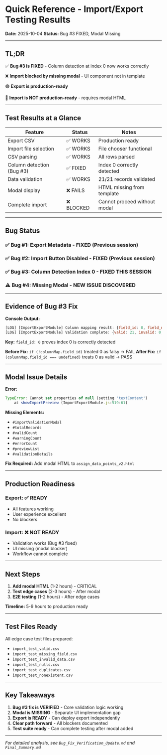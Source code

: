 # Quick Reference - Import/Export Testing Results
**Date:** 2025-10-04
**Status:** Bug #3 FIXED, Modal Missing

---

## TL;DR

✅ **Bug #3 is FIXED** - Column detection at index 0 now works correctly

❌ **Import blocked by missing modal** - UI component not in template

🟢 **Export is production-ready**

🔴 **Import is NOT production-ready** - requires modal HTML

---

## Test Results at a Glance

| Feature | Status | Notes |
|---------|--------|-------|
| Export CSV | ✅ WORKS | Production ready |
| Import file selection | ✅ WORKS | File chooser functional |
| CSV parsing | ✅ WORKS | All rows parsed |
| Column detection (Bug #3) | ✅ FIXED | Index 0 correctly detected |
| Data validation | ✅ WORKS | 21/21 records validated |
| Modal display | ❌ FAILS | HTML missing from template |
| Complete import | ❌ BLOCKED | Cannot proceed without modal |

---

## Bug Status

### ✅ Bug #1: Export Metadata - FIXED (Previous session)
### ✅ Bug #2: Import Button Disabled - FIXED (Previous session)
### ✅ Bug #3: Column Detection Index 0 - **FIXED THIS SESSION**
### ⚠️ Bug #4: Missing Modal - **NEW ISSUE DISCOVERED**

---

## Evidence of Bug #3 Fix

**Console Output:**
```javascript
[LOG] [ImportExportModule] Column mapping result: {field_id: 0, field_name: 1, entity_id: 2, ...}
[LOG] [ImportExportModule] Validation complete: {valid: 21, invalid: 0, warnings: 0}
```

**Key:** `field_id: 0` proves index 0 is correctly detected

**Before Fix:** `if (!columnMap.field_id)` treated 0 as falsy → FAIL
**After Fix:** `if (columnMap.field_id === undefined)` treats 0 as valid → PASS

---

## Modal Issue Details

**Error:**
```javascript
TypeError: Cannot set properties of null (setting 'textContent')
    at showImportPreview (ImportExportModule.js:519:61)
```

**Missing Elements:**
- `#importValidationModal`
- `#totalRecords`
- `#validCount`
- `#warningCount`
- `#errorCount`
- `#previewList`
- `#validationDetails`

**Fix Required:** Add modal HTML to `assign_data_points_v2.html`

---

## Production Readiness

### Export: ✅ READY
- All features working
- User experience excellent
- No blockers

### Import: ❌ NOT READY
- Validation works (Bug #3 fixed)
- UI missing (modal blocker)
- Workflow cannot complete

---

## Next Steps

1. **Add modal HTML** (1-2 hours) - CRITICAL
2. **Test edge cases** (2-3 hours) - After modal
3. **E2E testing** (1-2 hours) - After edge cases

**Timeline:** 5-9 hours to production ready

---

## Test Files Ready

All edge case test files prepared:
- `import_test_valid.csv`
- `import_test_missing_field.csv`
- `import_test_invalid_data.csv`
- `import_test_nulls.csv`
- `import_test_duplicates.csv`
- `import_test_nonexistent.csv`

---

## Key Takeaways

1. **Bug #3 fix is VERIFIED** - Core validation logic working
2. **Modal is MISSING** - Separate UI implementation gap
3. **Export is READY** - Can deploy export independently
4. **Clear path forward** - All blockers documented
5. **Test suite ready** - Can complete testing after modal added

---

*For detailed analysis, see `Bug_Fix_Verification_Update.md` and `Final_Summary.md`*
